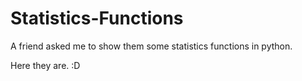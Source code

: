 Statistics-Functions
====================
A friend asked me to show them some statistics functions in python.

Here they are. :D
